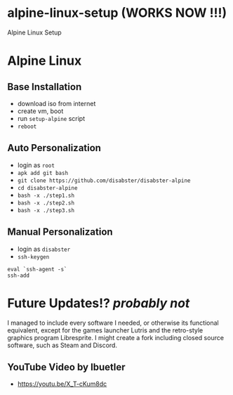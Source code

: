 # alpine-linux-setup (WORKS NOW !!!)
Alpine Linux Setup

# Alpine Linux
## Base Installation
* download iso from internet
* create vm, boot
* run `setup-alpine` script
* `reboot`

## Auto Personalization
* login as `root`
* `apk add git bash`
* `git clone https://github.com/disabster/disabster-alpine`
* `cd disabster-alpine`
* `bash -x ./step1.sh`
* `bash -x ./step2.sh`
* `bash -x ./step3.sh`

## Manual Personalization
* login as `disabster`
* `ssh-keygen`

````
eval `ssh-agent -s`
ssh-add
````

# Future Updates!? *probably not*
I managed to include every software I needed, or otherwise its functional equivalent, except for the games launcher Lutris and the retro-style graphics program Libresprite. I might create a fork including closed source software, such as Steam and Discord.

## YouTube Video by Ibuetler
* https://youtu.be/X_T-cKum8dc


